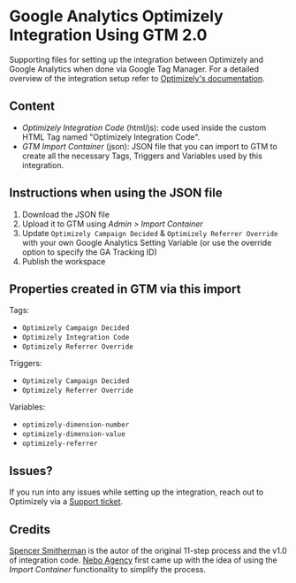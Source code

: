 # Google Analytics Optimizely Integration Using GTM 2.0

Supporting files for setting up the integration between Optimizely and Google Analytics when done via Google Tag Manager. For a detailed overview of the integration setup refer to [Optimizely's documentation](https://help.optimizely.com/Integrate_Other_Platforms/Integrate_Optimizely_X_with_Google_Universal_Analytics_using_Google_Tag_Manager).

## Content
- *Optimizely Integration Code* (html/js): code used inside the custom HTML Tag named "Optimizely Integration Code".
- *GTM Import Container* (json): JSON file that you can import to GTM to create all the necessary Tags, Triggers and Variables used by this integration.

## Instructions when using the JSON file
1) Download the JSON file
2) Upload it to GTM using _Admin > Import Container_
3) Update `Optimizely Campaign Decided` & `Optimizely Referrer Override` with your own Google Analytics Setting Variable (or use the override option to specify the GA Tracking ID)
4) Publish the workspace

## Properties created in GTM via this import

Tags: 
- `Optimizely Campaign Decided`
- `Optimizely Integration Code`
- `Optimizely Referrer Override`

Triggers:
- `Optimizely Campaign Decided`
- `Optimizely Referrer Override`

Variables:
- `optimizely-dimension-number`
- `optimizely-dimension-value`
- `optimizely-referrer`

## Issues?
If you run into any issues while setting up the integration, reach out to Optimizely via a [Support ticket](https://help.optimizely.com/Account_Settings/File_online_tickets_for_support).

## Credits
[Spencer Smitherman](https://gist.github.com/Bigspencey) is the autor of the original 11-step process and the v1.0 of integration code.
[Nebo Agency](www.neboagency.com) first came up with the idea of using the _Import Container_ functionality to simplify the process.
